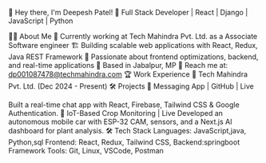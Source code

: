 
👋 Hey there, I'm Deepesh Patel!
🚀 Full Stack Developer | React | Django | JavaScript | Python

👨‍💻 About Me
🔭 Currently working at Tech Mahindra Pvt. Ltd. as a Associate Software engineer
🏗 Building scalable web applications with React, Redux, Java REST Framework
🎨 Passionate about frontend optimizations, backend, and real-time applications
📍 Based in Jabalpur, MP
📧 Reach me at: dp001087478@techmahindra.com
🏆 Work Experience
🚀 Tech Mahindra Pvt. Ltd. (Dec 2024 - Present) 
🛠 Projects
💬 Messaging App | GitHub | Live

Built a real-time chat app with React, Firebase, Tailwind CSS & Google Authentication.
🌱 IoT-Based Crop Monitoring | Live
Developed an autonomous mobile car with ESP-32 CAM, sensors, and a Next.js AI dashboard for plant analysis.
🛠 Tech Stack
Languages: JavaScript,java, Python,sql
Frontend: React, Redux, Tailwind CSS, 
Backend:springboot Framework
Tools: Git, Linux, VSCode, Postman


